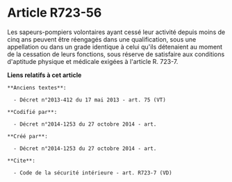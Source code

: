 # Article R723-56

Les sapeurs-pompiers volontaires ayant cessé leur activité depuis moins de cinq ans peuvent être réengagés dans une
qualification, sous une appellation ou dans un grade identique à celui qu'ils détenaient au moment de la cessation de leurs
fonctions, sous réserve de satisfaire aux conditions d'aptitude physique et médicale exigées à l'article R. 723-7.

**Liens relatifs à cet article**

	**Anciens textes**:

	  - Décret n°2013-412 du 17 mai 2013 - art. 75 (VT)

	**Codifié par**:

	  - Décret n°2014-1253 du 27 octobre 2014 - art.

	**Créé par**:

	  - Décret n°2014-1253 du 27 octobre 2014 - art.

	**Cite**:

	  - Code de la sécurité intérieure - art. R723-7 (VD)
